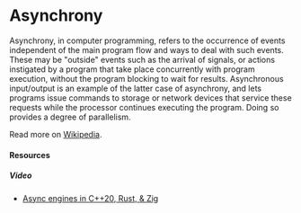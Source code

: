 # Asynchrony

Asynchrony, in computer programming, refers to the occurrence of events independent of the main program flow and ways to deal with such events. These may be "outside" events such as the arrival of signals, or actions instigated by a program that take place concurrently with program execution, without the program blocking to wait for results. Asynchronous input/output is an example of the latter case of asynchrony, and lets programs issue commands to storage or network devices that service these requests while the processor continues executing the program. Doing so provides a degree of parallelism.

Read more on [Wikipedia](https://en.wikipedia.org/wiki/Asynchrony_(computer_programming)).

#### Resources

##### Video
- [Async engines in C++20, Rust, & Zig](https://www.youtube.com/watch?v=Ws3jC6AJC_4)
